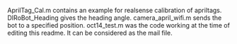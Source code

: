 AprilTag_Cal.m contains an example for realsense calibration of apriltags.
DIRoBot_Heading gives the heading angle.
camera_april_wifi.m sends the bot to a specified position.
oct14_test.m was the code working at the time of editing this readme. It can be considered as the mail file.
